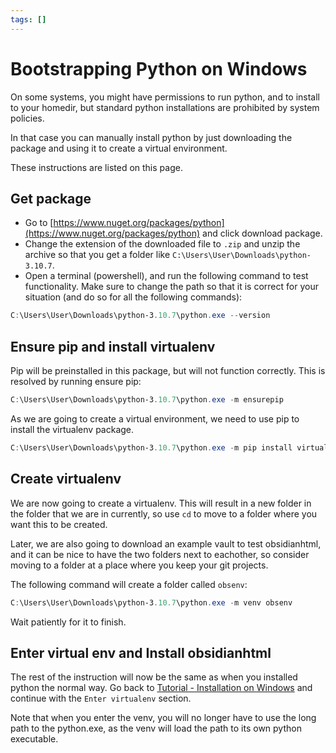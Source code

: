```yaml
---
tags: []
---
```

# Bootstrapping Python on Windows   
   
On some systems, you might have permissions to run python, and to install to your homedir, but standard python installations are prohibited by system policies.   
   
In that case you can manually install python by just downloading the package and using it to create a virtual environment.   
   
These instructions are listed on this page.   
   
## Get package   
   
- Go to [https://www.nuget.org/packages/python](https://www.nuget.org/packages/python) and click download package.   
- Change the extension of the downloaded file to `.zip` and unzip the archive so that you get a folder like `C:\Users\User\Downloads\python-3.10.7`.   
- Open a terminal (powershell), and run the following command to test functionality. Make sure to change the path so that it is correct for your situation (and do so for all the following commands):   
   
``` powershell
C:\Users\User\Downloads\python-3.10.7\python.exe --version
```
   
   
## Ensure pip and install virtualenv   
Pip will be preinstalled in this package, but will not function correctly. This is resolved by running ensure pip:   
   
``` powershell
C:\Users\User\Downloads\python-3.10.7\python.exe -m ensurepip
```
   
   
As we are going to create a virtual environment, we need to use pip to install the virtualenv package.   
   
``` powershell
C:\Users\User\Downloads\python-3.10.7\python.exe -m pip install virtualenv
```
   
   
## Create virtualenv   
We are now going to create a virtualenv. This will result in a new folder in the folder that we are in currently, so use `cd` to move to a folder where you want this to be created.    
   
Later, we are also going to download an example vault to test obsidianhtml, and it can be nice to have the two folders next to eachother, so consider moving to a folder at a place where you keep your git projects.   
   
The following command will create a folder called `obsenv`:   
   
``` powershell
C:\Users\User\Downloads\python-3.10.7\python.exe -m venv obsenv
```
   
   
Wait patiently for it to finish.    
   
## Enter virtual env and Install obsidianhtml   
The rest of the instruction will now be the same as when you installed python the normal way. Go back to [Tutorial - Installation on Windows](../../../Instructions/Tutorials/Tutorial%20-%20Installation%20on%20Windows.md) and continue with the `Enter virtualenv` section.   
   
Note that when you enter the venv, you will no longer have to use the long path to the python.exe, as the venv will load the path to its own python executable.